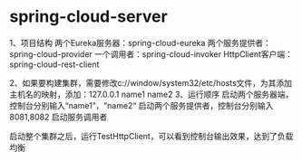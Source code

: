 # spring-cloud-server
1、项目结构
	两个Eureka服务器：spring-cloud-eureka
	两个服务提供者：spring-cloud-provider
	一个调用者：spring-cloud-invoker
	HttpClient客户端：spring-cloud-rest-client

2、如果要构建集群，需要修改c://window/system32/etc/hosts文件，为其添加主机名的映射，添加：127.0.0.1  name1 name2
3、运行顺序
	启动两个服务器端，控制台分别输入“name1”，“name2“
	启动两个服务提供者，控制台分别输入8081,8082
	启动服务调用者
	
启动整个集群之后，运行TestHttpClient，可以看到控制台输出效果，达到了负载均衡


